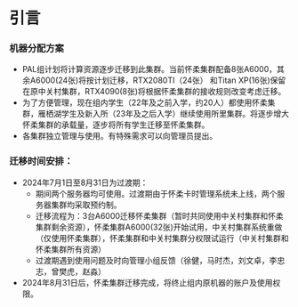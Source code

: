 # 引言

### 机器分配方案

* PAL组计划将计算资源逐步迁移到此集群。当前怀柔集群配备8张A6000，其余A6000(24张)将按计划迁移，RTX2080TI（24张） 和Titan XP(16张)保留在原中关村集群，RTX4090(8张)将根据怀柔集群的接收规则改变考虑迁移。
* 为了方便管理，现在组内学生（22年及之前入学，约20人）都使用怀柔集群，雁栖湖学生及新入所（23年及之后入学）继续使用所里集群。将逐步增大怀柔集群的承载量，逐步将所有学生迁移至怀柔集群。
* 各集群独立管理与使用。有特殊需求可以向管理员提出。

### 迁移时间安排：

* 2024年7月1日至8月31日为过渡期：
  * 期间两个服务器均可使用。过渡期由于怀柔卡时管理系统未上线，两个服务器集群均采取预约制。
  * 迁移流程为：3台A6000迁移怀柔集群（暂时共同使用中关村集群和怀柔集群剩余资源），怀柔集群A6000(32张)开始试用，中关村集群系统重做（仅使用怀柔集群），怀柔集群和中关村集群分权限试运行（中关村集群和怀柔集群所有资源）
  * 过渡期遇到使用问题及时向管理小组反馈（徐健，马时杰，刘文卓，李忠志，曾樊虎，赵淼）
* 2024年8月31日后，怀柔集群迁移完成，将终止组内原机器的账户及使用权限。







